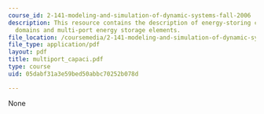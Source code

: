 ```yaml
---
course_id: 2-141-modeling-and-simulation-of-dynamic-systems-fall-2006
description: This resource contains the description of energy-storing coupling between
  domains and multi-port energy storage elements.
file_location: /coursemedia/2-141-modeling-and-simulation-of-dynamic-systems-fall-2006/05dabf31a3e59bed50abbc70252b078d_multiport_capaci.pdf
file_type: application/pdf
layout: pdf
title: multiport_capaci.pdf
type: course
uid: 05dabf31a3e59bed50abbc70252b078d

---
```

None